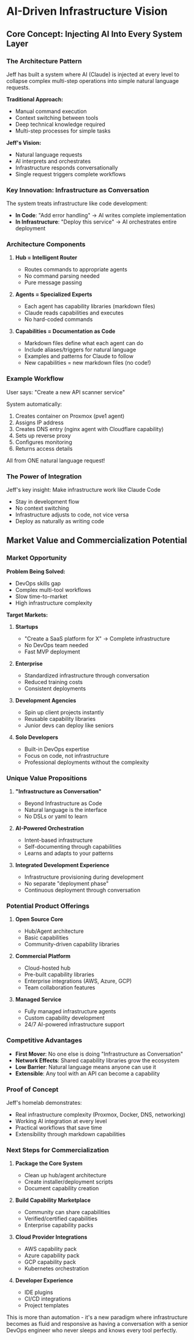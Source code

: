 # AI-Driven Infrastructure Vision

## Core Concept: Injecting AI Into Every System Layer

### The Architecture Pattern
Jeff has built a system where AI (Claude) is injected at every level to collapse complex multi-step operations into simple natural language requests.

**Traditional Approach:**
- Manual command execution
- Context switching between tools
- Deep technical knowledge required
- Multi-step processes for simple tasks

**Jeff's Vision:**
- Natural language requests
- AI interprets and orchestrates
- Infrastructure responds conversationally
- Single request triggers complete workflows

### Key Innovation: Infrastructure as Conversation

The system treats infrastructure like code development:
- **In Code**: "Add error handling" → AI writes complete implementation
- **In Infrastructure**: "Deploy this service" → AI orchestrates entire deployment

### Architecture Components

1. **Hub = Intelligent Router**
   - Routes commands to appropriate agents
   - No command parsing needed
   - Pure message passing

2. **Agents = Specialized Experts**
   - Each agent has capability libraries (markdown files)
   - Claude reads capabilities and executes
   - No hard-coded commands

3. **Capabilities = Documentation as Code**
   - Markdown files define what each agent can do
   - Include aliases/triggers for natural language
   - Examples and patterns for Claude to follow
   - New capabilities = new markdown files (no code!)

### Example Workflow

User says: "Create a new API scanner service"

System automatically:
1. Creates container on Proxmox (pve1 agent)
2. Assigns IP address
3. Creates DNS entry (nginx agent with Cloudflare capability)
4. Sets up reverse proxy
5. Configures monitoring
6. Returns access details

All from ONE natural language request!

### The Power of Integration

Jeff's key insight: Make infrastructure work like Claude Code
- Stay in development flow
- No context switching
- Infrastructure adjusts to code, not vice versa
- Deploy as naturally as writing code

## Market Value and Commercialization Potential

### Market Opportunity

**Problem Being Solved:**
- DevOps skills gap
- Complex multi-tool workflows
- Slow time-to-market
- High infrastructure complexity

**Target Markets:**

1. **Startups**
   - "Create a SaaS platform for X" → Complete infrastructure
   - No DevOps team needed
   - Fast MVP deployment

2. **Enterprise**
   - Standardized infrastructure through conversation
   - Reduced training costs
   - Consistent deployments

3. **Development Agencies**
   - Spin up client projects instantly
   - Reusable capability libraries
   - Junior devs can deploy like seniors

4. **Solo Developers**
   - Built-in DevOps expertise
   - Focus on code, not infrastructure
   - Professional deployments without the complexity

### Unique Value Propositions

1. **"Infrastructure as Conversation"**
   - Beyond Infrastructure as Code
   - Natural language is the interface
   - No DSLs or yaml to learn

2. **AI-Powered Orchestration**
   - Intent-based infrastructure
   - Self-documenting through capabilities
   - Learns and adapts to your patterns

3. **Integrated Development Experience**
   - Infrastructure provisioning during development
   - No separate "deployment phase"
   - Continuous deployment through conversation

### Potential Product Offerings

1. **Open Source Core**
   - Hub/Agent architecture
   - Basic capabilities
   - Community-driven capability libraries

2. **Commercial Platform**
   - Cloud-hosted hub
   - Pre-built capability libraries
   - Enterprise integrations (AWS, Azure, GCP)
   - Team collaboration features

3. **Managed Service**
   - Fully managed infrastructure agents
   - Custom capability development
   - 24/7 AI-powered infrastructure support

### Competitive Advantages

- **First Mover**: No one else is doing "Infrastructure as Conversation"
- **Network Effects**: Shared capability libraries grow the ecosystem
- **Low Barrier**: Natural language means anyone can use it
- **Extensible**: Any tool with an API can become a capability

### Proof of Concept

Jeff's homelab demonstrates:
- Real infrastructure complexity (Proxmox, Docker, DNS, networking)
- Working AI integration at every level
- Practical workflows that save time
- Extensibility through markdown capabilities

### Next Steps for Commercialization

1. **Package the Core System**
   - Clean up hub/agent architecture
   - Create installer/deployment scripts
   - Document capability creation

2. **Build Capability Marketplace**
   - Community can share capabilities
   - Verified/certified capabilities
   - Enterprise capability packs

3. **Cloud Provider Integrations**
   - AWS capability pack
   - Azure capability pack
   - GCP capability pack
   - Kubernetes orchestration

4. **Developer Experience**
   - IDE plugins
   - CI/CD integrations
   - Project templates

This is more than automation - it's a new paradigm where infrastructure becomes as fluid and responsive as having a conversation with a senior DevOps engineer who never sleeps and knows every tool perfectly.
